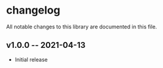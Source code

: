 # changelog

All notable changes to this library are documented in this file.


## v1.0.0 -- 2021-04-13

* Initial release
